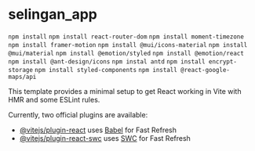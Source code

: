 # selingan_app

`npm install`
`npm install react-router-dom`
`npm install moment-timezone`
`npm install framer-motion`
`npm install @mui/icons-material`
`npm install @mui/material`
`npm install @emotion/styled`
`npm install @emotion/react`
`npm install @ant-design/icons`
`npm instal antd`
`npm install encrypt-storage`
`npm install styled-components`
`npm install @react-google-maps/api`

This template provides a minimal setup to get React working in Vite with HMR and some ESLint rules.

Currently, two official plugins are available:

- [@vitejs/plugin-react](https://github.com/vitejs/vite-plugin-react/blob/main/packages/plugin-react/README.md) uses [Babel](https://babeljs.io/) for Fast Refresh
- [@vitejs/plugin-react-swc](https://github.com/vitejs/vite-plugin-react-swc) uses [SWC](https://swc.rs/) for Fast Refresh
